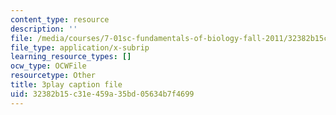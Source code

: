 ```yaml
---
content_type: resource
description: ''
file: /media/courses/7-01sc-fundamentals-of-biology-fall-2011/32382b15c31e459a35bd05634b7f4699_o_1dTvszV4Y.srt
file_type: application/x-subrip
learning_resource_types: []
ocw_type: OCWFile
resourcetype: Other
title: 3play caption file
uid: 32382b15-c31e-459a-35bd-05634b7f4699
---
```

